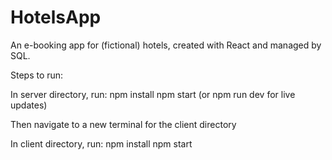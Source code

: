 # HotelsApp

An e-booking app for (fictional) hotels, created with React and managed by SQL. 

Steps to run: 

In server directory, run:
npm install
npm start (or npm run dev for live updates)

Then navigate to a new terminal for the client directory

In client directory, run:
npm install
npm start


